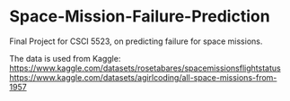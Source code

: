 # Space-Mission-Failure-Prediction

Final Project for CSCI 5523, on predicting failure for space missions. 

The data is used from Kaggle:
https://www.kaggle.com/datasets/rosetabares/spacemissionsflightstatus
https://www.kaggle.com/datasets/agirlcoding/all-space-missions-from-1957

